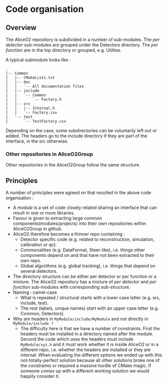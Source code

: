 <!-- doxy
\page refdocCodeOrganization Code Organization
/doxy -->

# Code organisation

## Overview

The AliceO2 repository is subdivided in a number of sub-modules.
The _per detector_ sub-modules are grouped under the Detectors directory.
The _per function_ are in the top directory or grouped, e.g. Utilites.

A typical submodule looks like :

```
.
|-- Common
|   |-- CMakeLists.txt
|   |-- doc
|   |   `-- All documentation files
|   |-- include
|   |   `-- Common
|   |       `-- Factory.h
|   |-- src
|   |   |-- Internal.h
|   |   `-- Factory.cxx
|   `-- test
|       `-- TestFactory.cxx

```

Depending on the case, some subdirectories can be voluntarily left out or added.
The headers go to the include directory if they are part of the interface, in the src otherwise.

### Other repositories in AliceO2Group

Other repositories in the AliceO2Group follow the same structure.

## Principles

A number of principles were agreed on that resulted in the above code organisation :

- A _module_ is a set of code closely related sharing an interface that can result in one or more libraries.
- Favour is given to extracting large common components(modules/projects) into their own repositories within
  AliceO2Group in github.
- AliceO2 therefore becomes a thinner repo containing :
  - Detector specific code (e.g. related to reconstruction, simulation, calibration or qc).
  - Commonalities (e.g. DataFormat, Steer-like), i.e. things other components depend on and that have not been extracted to their own repo.
  - Global algorithms (e.g. global tracking), i.e. things that depend on several detectors.
- The directory structure can be either per detector or per function or a mixture.
  The AliceO2 repository has a mixture of _per detector_ and _per function_ sub-modules with corresponding sub-structure.
- Naming : camel-case
  - What is repeated / structural starts with a lower case letter (e.g. src, include, test).
  - The rest (labels, unique names) start with an upper case letter (e.g. Common, Detectors).
- Why are headers in `MyModule/include/MyModule` and not directly in `MyModule/include ?`
  - The difficulty here is that we have a number of constraints. First the headers must be installed in a directory
    named after the module. Second the code which uses the headers must include `MyModule/xyz.h` and it must work
    whether it is inside AliceO2 or in a different repo, i.e. whether the headers are installed or they are internal.
    When evaluating the different options we ended up with this not-totally-perfect solution because all other solutions
    broke one of the constraints or required a massive hurdle of CMake magic. If someone comes up with a different working
    solution we would happily consider it.
